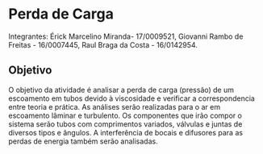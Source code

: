 # Perda de Carga
Integrantes: Érick Marcelino Miranda- 17/0009521, Giovanni Rambo de Freitas - 16/0007445, Raul Braga da Costa - 16/0142954.

## Objetivo
O objetivo da atividade é analisar a perda de carga (pressão) de um escoamento em tubos devido à viscosidade e verificar a correspondencia entre teoria e prática.
As análises serão realizadas para o ar em escoamento lâminar e turbulento. Os componentes que irão compor o sistema serão tubos com comprimentos variados, válvulas e juntas de diversos tipos e ângulos. A interferência de bocais e difusores para as perdas de energia também serão analisadas.
